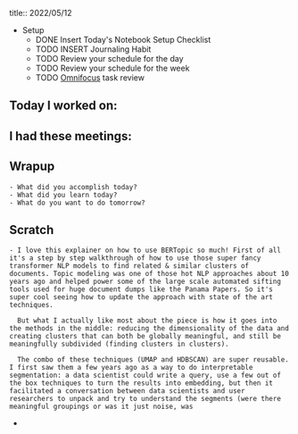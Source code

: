 title:: 2022/05/12

- Setup
	- DONE Insert Today's Notebook Setup Checklist
	- TODO INSERT Journaling Habit
	- TODO Review your schedule for the day
	- TODO Review your schedule for the week
	- TODO [Omnifocus](omnifocus://) task review
## Today I worked on:
## I had these meetings:
## Wrapup
	- What did you accomplish today?
	- What did you learn today?
	- What do you want to do tomorrow?
## Scratch
	- I love this explainer on how to use BERTopic so much! First of all it's a step by step walkthrough of how to use those super fancy transformer NLP models to find related & similar clusters of documents. Topic modeling was one of those hot NLP approaches about 10 years ago and helped power some of the large scale automated sifting tools used for huge document dumps like the Panama Papers. So it's super cool seeing how to update the approach with state of the art techniques. 
	  
	  But what I actually like most about the piece is how it goes into the methods in the middle: reducing the dimensionality of the data and creating clusters that can both be globally meaningful, and still be meaningfully subdivided (finding clusters in clusters).
	  
	  The combo of these techniques (UMAP and HDBSCAN) are super reusable. I first saw them a few years ago as a way to do interpretable segmentation: a data scientist could write a query, use a few out of the box techniques to turn the results into embedding, but then it facilitated a conversation between data scientists and user researchers to unpack and try to understand the segments (were there meaningful groupings or was it just noise, was
-